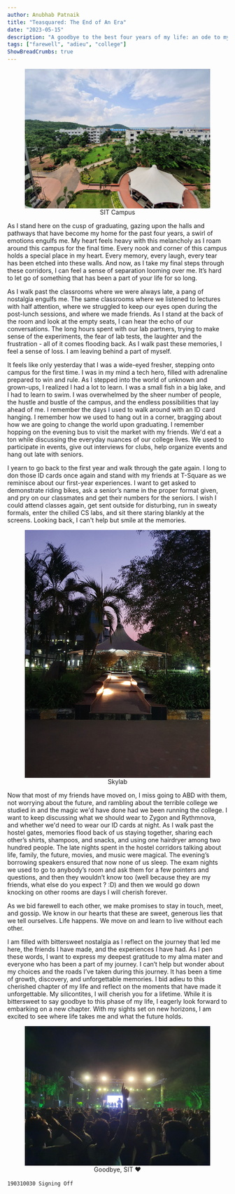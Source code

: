 ```yaml
---
author: Anubhab Patnaik
title: "Teasquared: The End of An Era"
date: "2023-05-15"
description: "A goodbye to the best four years of my life: an ode to my alma mater."
tags: ["farewell", "adieu", "college"]
ShowBreadCrumbs: true 
---
```

<style>
 .skylab {
 justify-content: center;
 align-items: center;
 display: flex;
 flex-direction: column;
 }
 </style>
<figure class="skylab">
<img alt='campus' src ="/assets/img/teasquared/sit2.jpeg" >
<figcaption>
SIT Campus
</figcaption>
</figure>

As I stand here on the cusp of graduating, gazing upon the halls and pathways that have become my home for the past four years, a swirl of emotions engulfs me. My heart feels heavy with this melancholy as I roam around this campus for the final time. Every nook and corner of this campus holds a special place in my heart. Every memory, every laugh, every tear has been etched into these walls. And now, as I take my final steps through these corridors, I can feel a sense of separation looming over me. It’s hard to let go of something that has been a part of your life for so long.

As I walk past the classrooms where we were always late, a pang of nostalgia engulfs me. The same classrooms where we listened to lectures with half attention, where we struggled to keep our eyes open during the post-lunch sessions, and where we made friends. As I stand at the back of the room and look at the empty seats, I can hear the echo of our conversations. The long hours spent with our lab partners, trying to make sense of the experiments, the fear of lab tests, the laughter and the frustration - all of it comes flooding back. As I walk past these memories, I feel a sense of loss. I am leaving behind a part of myself.

It feels like only yesterday that I was a wide-eyed fresher, stepping onto campus for the first time. I was in my mind a tech hero, filled with adrenaline prepared to win and rule. As I stepped into the world of unknown and grown-ups, I realized I had a lot to learn. I was a small fish in a big lake, and I had to learn to swim. I was overwhelmed by the sheer number of people, the hustle and bustle of the campus, and the endless possibilities that lay ahead of me. I remember the days I used to walk around with an ID card hanging. I remember how we used to hang out in a corner, bragging about how we are going to change the world upon graduating. I remember hopping on the evening bus to visit the market with my friends. We'd eat a ton while discussing the everyday nuances of our college lives. We used to participate in events, give out interviews for clubs, help organize events and hang out late with seniors.

I yearn to go back to the first year and walk through the gate again. I long to don those ID cards once again and stand with my friends at T-Square as we reminisce about our first-year experiences. I want to get asked to demonstrate riding bikes, ask a senior’s name in the proper format given, and pry on our classmates and get their numbers for the seniors. I wish I could attend classes again, get sent outside for disturbing, run in sweaty formals, enter the chilled CS labs, and sit there staring blankly at the screens. Looking back, I can't help but smile at the memories.

<figure class="skylab">
<img alt= 'skylab'  src ="/assets/img/teasquared/sit-6.jpeg" class="h-75 w-75">
<figcaption>
Skylab
</figcaption>
</figure>

Now that most of my friends have moved on, I miss going to ABD with them, not worrying about the future, and rambling about the terrible college we studied in and the magic we'd have done had we been running the college. I want to keep discussing what we should wear to Zygon and Rythmnova, and whether we'd need to wear our ID cards at night. As I walk past the hostel gates, memories flood back of us staying together, sharing each other’s shirts, shampoos, and snacks, and using one hairdryer among two hundred people. The late nights spent in the hostel corridors talking about life, family, the future, movies, and music were magical. The evening’s borrowing speakers ensured that now none of us sleep. The exam nights we used to go to anybody’s room and ask them for a few pointers and questions, and then they wouldn’t know too (well because they are my friends, what else do you expect ? :D) and then we would go down knocking on other rooms are days I will cherish forever.

As we bid farewell to each other, we make promises to stay in touch, meet, and gossip. We know in our hearts that these are sweet, generous lies that we tell ourselves. Life happens. We move on and learn to live without each other.

I am filled with bittersweet nostalgia as I reflect on the journey that led me here, the friends I have made, and the experiences I have had. As I pen these words, I want to express my deepest gratitude to my alma mater and everyone who has been a part of my journey. I can’t help but wonder about my choices and the roads I’ve taken during this journey. It has been a time of growth, discovery, and unforgettable memories. I bid adieu to this cherished chapter of my life and reflect on the moments that have made it unforgettable. My silicontites, I will cherish you for a lifetime. While it is bittersweet to say goodbye to this phase of my life, I eagerly look forward to embarking on a new chapter. With my sights set on new horizons, I am excited to see where life takes me and what the future holds.

<figure class="skylab">
<img alt='zygon' src ="/assets/img/teasquared/sit1.jpeg" >
<figcaption>
Goodbye, SIT ❤️
</figcaption>
</figure>

`190310030 Signing Off`
